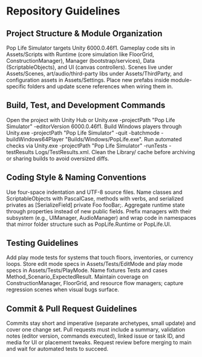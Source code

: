 # Repository Guidelines

## Project Structure & Module Organization
Pop Life Simulator targets Unity 6000.0.46f1. Gameplay code sits in Assets/Scripts with Runtime (core simulation like FloorGrid, ConstructionManager), Manager (bootstrap/services), Data (ScriptableObjects), and UI (canvas controllers). Scenes live under Assets/Scenes, art/audio/third-party libs under Assets/ThirdParty, and configuration assets in Assets/Settings. Place new prefabs inside module-specific folders and update scene references when wiring them in.

## Build, Test, and Development Commands
Open the project with Unity Hub or Unity.exe -projectPath "Pop Life Simulator" -editorVersion 6000.0.46f1. Build Windows players through Unity.exe -projectPath "Pop Life Simulator" -quit -batchmode -buildWindows64Player "Builds/Windows/PopLife.exe". Run automated checks via Unity.exe -projectPath "Pop Life Simulator" -runTests -testResults Logs/TestResults.xml. Clean the Library/ cache before archiving or sharing builds to avoid oversized diffs.

## Coding Style & Naming Conventions
Use four-space indentation and UTF-8 source files. Name classes and ScriptableObjects with PascalCase, methods with verbs, and serialized privates as [SerializeField] private Foo fooBar;. Aggregate runtime state through properties instead of new public fields. Prefix managers with their subsystem (e.g., UIManager, AudioManager) and wrap code in namespaces that mirror folder structure such as PopLife.Runtime or PopLife.UI.

## Testing Guidelines
Add play mode tests for systems that touch floors, inventories, or currency loops. Store edit mode specs in Assets/Tests/EditMode and play mode specs in Assets/Tests/PlayMode. Name fixtures <Feature>Tests and cases Method_Scenario_ExpectedResult. Maintain coverage on ConstructionManager, FloorGrid, and resource flow managers; capture regression scenes when visual bugs surface.

## Commit & Pull Request Guidelines
Commits stay short and imperative (separate archetypes, small update) and cover one change set. Pull requests must include a summary, validation notes (editor version, commands executed), linked issue or task ID, and media for UI or placement tweaks. Request review before merging to main and wait for automated tests to succeed.